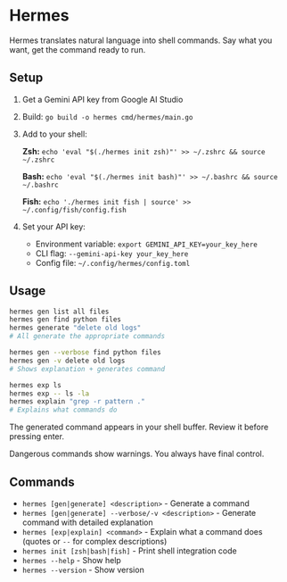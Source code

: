 # Hermes

Hermes translates natural language into shell commands. Say what you want, get the command ready to run.

## Setup

1. Get a Gemini API key from Google AI Studio
2. Build: `go build -o hermes cmd/hermes/main.go`
3. Add to your shell:
   
   **Zsh:** `echo 'eval "$(./hermes init zsh)"' >> ~/.zshrc && source ~/.zshrc`
   
   **Bash:** `echo 'eval "$(./hermes init bash)"' >> ~/.bashrc && source ~/.bashrc`
   
   **Fish:** `echo './hermes init fish | source' >> ~/.config/fish/config.fish`

4. Set your API key:
   - Environment variable: `export GEMINI_API_KEY=your_key_here`
   - CLI flag: `--gemini-api-key your_key_here`
   - Config file: `~/.config/hermes/config.toml`

## Usage

```bash
hermes gen list all files
hermes gen find python files
hermes generate "delete old logs"
# All generate the appropriate commands

hermes gen --verbose find python files
hermes gen -v delete old logs
# Shows explanation + generates command

hermes exp ls
hermes exp -- ls -la
hermes explain "grep -r pattern ."
# Explains what commands do
```

The generated command appears in your shell buffer. Review it before pressing enter.

Dangerous commands show warnings. You always have final control.

## Commands

- `hermes [gen|generate] <description>` - Generate a command
- `hermes [gen|generate] --verbose/-v <description>` - Generate command with detailed explanation
- `hermes [exp|explain] <command>` - Explain what a command does (quotes or `--` for complex descriptions)
- `hermes init [zsh|bash|fish]` - Print shell integration code
- `hermes --help` - Show help
- `hermes --version` - Show version
